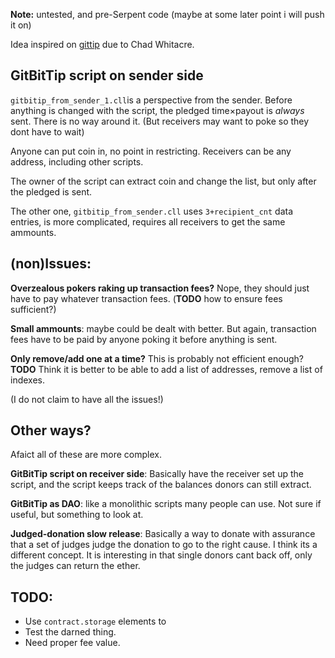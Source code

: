 
**Note:** untested, and pre-Serpent code
(maybe at some later point i will push it on)

Idea inspired on [gittip](http://gittip.com/) due to Chad Whitacre.

## GitBitTip script on sender side
`gitbitip_from_sender_1.cll`is a perspective from the sender. Before anything
is changed with the script, the pledged time&times;payout is *always* sent.
There is no way around it.
(But receivers may want to poke so they dont have to wait)

Anyone can put coin in, no point in restricting. Receivers can be any address,
including other scripts.

The owner of the script can extract coin and change the list, but only after the
pledged is sent.

The other one, `gitbitip_from_sender.cll` uses `3+recipient_cnt` data entries, is
more complicated, requires all receivers to get the same ammounts.

## (non)Issues:
**Overzealous pokers raking up transaction fees?** Nope, they should just have
to pay whatever transaction fees. (**TODO** how to ensure fees sufficient?)

**Small ammounts**: maybe could be dealt with better. But again, transaction
fees have to be paid by anyone poking it before anything is sent. 

**Only remove/add one at a time?** This is probably not efficient enough?
**TODO** Think it is better to be able to add a list of addresses, remove a 
list of indexes.

(I do not claim to have all the issues!)

## Other ways?
Afaict all of these are more complex.

**GitBitTip script on receiver side**: Basically have the receiver set up the
script, and the script keeps track of the balances donors can still extract.

**GitBitTip as DAO**: like a monolithic scripts many people can use. Not sure if
useful, but something to look at.

**Judged-donation slow release**: Basically a way to donate with assurance that
a set of judges judge the donation to go to the right cause. I think its a 
different concept. It is interesting in that single donors cant back off, only
the judges can return the ether.

## TODO: 
* Use `contract.storage` elements to 
* Test the darned thing.
* Need proper fee value.
